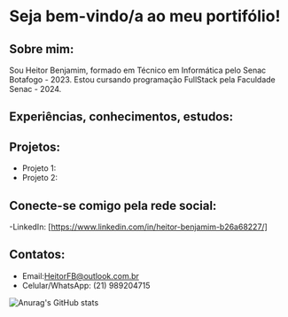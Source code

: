 # Seja bem-vindo/a ao meu portifólio!
## Sobre mim:

Sou Heitor Benjamim, formado em Técnico em Informática pelo Senac Botafogo - 2023. Estou cursando programação FullStack pela Faculdade Senac - 2024.
 
## Experiências, conhecimentos, estudos:

## Projetos:
- Projeto 1:
- Projeto 2:

## Conecte-se comigo pela rede social:

-LinkedIn: [https://www.linkedin.com/in/heitor-benjamim-b26a68227/]

## Contatos: 

- Email:HeitorFB@outlook.com.br 
- Celular/WhatsApp: (21) 989204715

![Anurag's GitHub stats](https://github-readme-stats.vercel.app/api?username=anuraghazra&show_icons=true&theme=radical)
